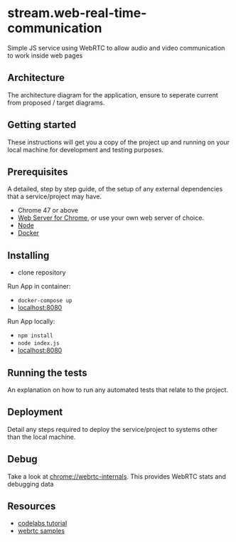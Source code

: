 # stream.web-real-time-communication

Simple JS service using WebRTC to allow audio and video communication to work inside web pages

## Architecture

The architecture diagram for the application, ensure to seperate current from proposed / target diagrams.

## Getting started

These instructions will get you a copy of the project up and running on your local machine for development and testing purposes.

## Prerequisites

A detailed, step by step guide, of the setup of any external dependencies that a service/project may have.

- Chrome 47 or above
- [Web Server for Chrome](https://chrome.google.com/webstore/detail/web-server-for-chrome/ofhbbkphhbklhfoeikjpcbhemlocgigb), or use your own web server of choice.
- [Node](https://nodejs.org/en/download/)
- [Docker](https://www.docker.com/products/docker-desktop)

## Installing

- clone repository

Run App in container:
- `docker-compose up`
- [localhost:8080](http://localhost:8080)

Run App locally:
- `npm install`
- `node index.js`
- [localhost:8080](http://localhost:8080)

## Running the tests

An explanation on how to run any automated tests that relate to the project.

## Deployment

Detail any steps required to deploy the service/project to systems other than the local machine.

## Debug

Take a look at [chrome://webrtc-internals](chrome://webrtc-internals). This provides WebRTC stats and debugging data

## Resources

- [codelabs tutorial](https://codelabs.developers.google.com/codelabs/webrtc-web/#0)
- [webrtc samples](https://webrtc.github.io/samples/)
